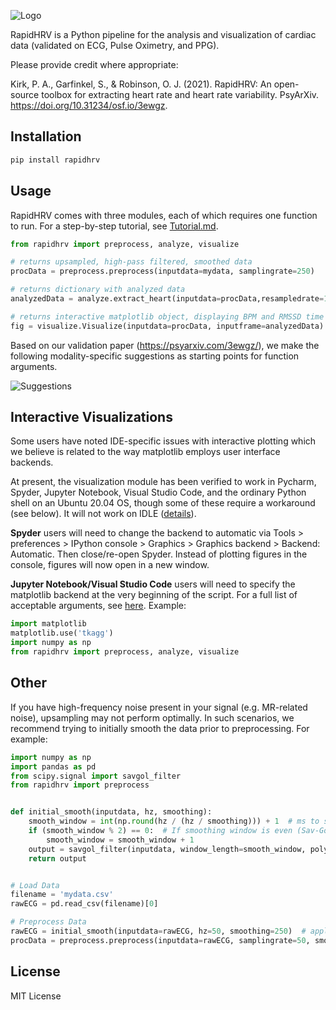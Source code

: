 ![Logo](https://github.com/peterakirk/RapidHRV/blob/main/Images/Logo.png?raw=true)

RapidHRV is a Python pipeline for the analysis and visualization of cardiac data
(validated on ECG, Pulse Oximetry, and PPG).

Please provide credit where appropriate:

Kirk, P. A., Garfinkel, S., & Robinson, O. J. (2021).
RapidHRV: An open-source toolbox for extracting heart rate and heart rate variability.
PsyArXiv. https://doi.org/10.31234/osf.io/3ewgz.

## Installation

```bash
pip install rapidhrv
```

## Usage

RapidHRV comes with three modules, each of which requires one function to run.
For a step-by-step tutorial, see
[Tutorial.md](https://github.com/peterakirk/RapidHRV/blob/main/Tutorial/Tutorial.md).

```python
from rapidhrv import preprocess, analyze, visualize

# returns upsampled, high-pass filtered, smoothed data
procData = preprocess.preprocess(inputdata=mydata, samplingrate=250)

# returns dictionary with analyzed data
analyzedData = analyze.extract_heart(inputdata=procData,resampledrate=1000)

# returns interactive matplotlib object, displaying BPM and RMSSD time series
fig = visualize.Visualize(inputdata=procData, inputframe=analyzedData)
```

Based on our validation paper (https://psyarxiv.com/3ewgz/),
we make the following modality-specific suggestions as starting points for function arguments.

![Suggestions](https://github.com/peterakirk/RapidHRV/blob/main/Images/Modality_suggestions.png?raw=true)

## Interactive Visualizations

Some users have noted IDE-specific issues with interactive plotting
which we believe is related to the way matplotlib employs user interface backends.

At present, the visualization module has been verified to work in
Pycharm, Spyder, Jupyter Notebook, Visual Studio Code, and the ordinary Python shell
on an Ubuntu 20.04 OS,
though some of these require a workaround (see below). It will not work on IDLE
([details](https://matplotlib.org/3.1.0/tutorials/introductory/usage)).

**Spyder** users will need to change the backend to automatic via
Tools > preferences > IPython console > Graphics > Graphics backend > Backend: Automatic.
Then close/re-open Spyder.
Instead of plotting figures in the console, figures will now open in a new window.

**Jupyter Notebook/Visual Studio Code** users will need to specify the matplotlib backend
at the very beginning of the script.
For a full list of acceptable arguments, see [here](https://matplotlib.org/2.0.2/faq/usage_faq.html#what-is-a-backend).
Example:

```python
import matplotlib
matplotlib.use('tkagg')
import numpy as np
from rapidhrv import preprocess, analyze, visualize
```

## Other

If you have high-frequency noise present in your signal (e.g. MR-related noise),
upsampling may not perform optimally.
In such scenarios, we recommend trying to initially smooth the data prior to preprocessing.
For example:

```python
import numpy as np
import pandas as pd
from scipy.signal import savgol_filter
from rapidhrv import preprocess


def initial_smooth(inputdata, hz, smoothing):
    smooth_window = int(np.round(hz / (hz / smoothing))) + 1  # ms to samples
    if (smooth_window % 2) == 0:  # If smoothing window is even (Sav-Gov requires odd)
        smooth_window = smooth_window + 1
    output = savgol_filter(inputdata, window_length=smooth_window, polyorder=3)
    return output


# Load Data
filename = 'mydata.csv'
rawECG = pd.read_csv(filename)[0]

# Preprocess Data
rawECG = initial_smooth(inputdata=rawECG, hz=50, smoothing=250)  # apply initial smoothing of 250ms
procData = preprocess.preprocess(inputdata=rawECG, samplingrate=50, smooth=250, lowpass=20)  # + extra lowpass filtering
```

## License

MIT License
